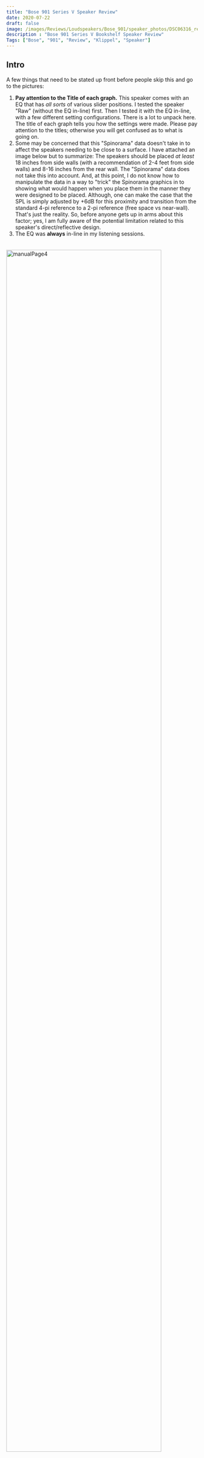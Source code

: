```yaml
---
title: "Bose 901 Series V Speaker Review"
date: 2020-07-22
draft: false
image: /images/Reviews/Loudspeakers/Bose_901/speaker_photos/DSC06316_resized.png
description : "Bose 901 Series V Bookshelf Speaker Review"
Tags: ["Bose", "901", "Review", "Klippel", "Speaker"]
---
```



## Intro

A few things that need to be stated up front before people skip this and go to the pictures:
1) **Pay attention to the Title of each graph.**  This speaker comes with an EQ that has *all sorts* of various slider positions.  I tested the speaker "Raw" (without the EQ in-line) first.  Then I tested it with the EQ in-line, with a few different setting configurations.  There is a lot to unpack here.  The title of each graph tells you how the settings were made.  Please pay attention to the titles; otherwise you will get confused as to what is going on.
2) Some may be concerned that this "Spinorama" data doesn't take in to affect the speakers needing to be close to a surface.  I have attached an image below but to summarize: The speakers should be placed *at least* 18 inches from side walls (with a recommendation of 2-4 feet from side walls) and 8-16 inches from the rear wall.  The "Spinorama" data does not take this into account.  And, at this point, I do not know how to manipulate the data in a way to "trick" the Spinorama graphics in to showing what would happen when you place them in the manner they were designed to be placed.  Although, one can make the case that the SPL is simply adjusted by +6dB for this proximity and transition from the standard 4-pi reference to a 2-pi reference (free space vs near-wall).  That's just the reality.  So, before anyone gets up in arms about this factor; yes, I am fully aware of the potential limitation related to this speaker's direct/reflective design.
3) The EQ was **always** in-line in my listening sessions.


<img align="left" src="/images/Reviews/Loudspeakers/Bose_901/901 V Manaul Page 4.png" alt="manualPage4" width="90%" style="vertical-align:middle;margin:20px 0px"/>

<br clear="all" />

<img align="left" src="/images/Reviews/Loudspeakers/Bose_901/901 V Manaul Page 5.png" alt="manualPage5" width="90%" style="vertical-align:middle;margin:20px 0px"/>

<br clear="all" />


Moving on...

The Bose 901 has been around for 50+ years and has long been considered a divisive product within the audiophile community.  I was born in 1982 and until this week I had never heard the Bose 901 speakers.  I'd just heard *about* them.  Everything we all have heard and read.  The same old clichés.  Some love them.  Some love the nostalgia of them.  Some despise them and everything they represent; from the company to the product performance and how it colors (no pun intended) listeners' perception of what good sound is *supposed* to be.

There have been some who have provided measurements of these speakers ([NoAudiophile did here](http://noaudiophile.com/Bose_901/)).  However, there are no measurements that replicate anechoic data.  Additionally, with the gaining popularity of the CEA/CTA-2034 method of providing a complete set of measurements and a prediction for in-room performance based on Floyd Toole's work, I couldn't stop wondering not only how the 901 would sound to me but also how they would fare in the CTA-2034 standard set of curves.  Long story short, a fellow forum member of AudioScienceReview was kind enough to send me his pair of Bose 901 Series V speakers.   Funny side story: he was going to send the Series IV he owned but had issues when it came time to refoam them so he sourced a very good condition pair of Series V's and shipped them to me.  Given the Series VI is the last production model and that the Series V and IV (apparently) only differ in cosmetic fashion, I was happy to have the "latest" 901 version to test.

This version consists of a single "full range" 4.5 inch driver up front and 8... yes, 8... 4.5 full range drivers in the back.  The idea is to place these near a rear-wall and the 8 speakers in the back would create an enveloping sound.  Well, they certainly do that.  But, as you can imagine, they are not what I would consider accurate or reference speakers.  Still, they're novel and I rather enjoy the novelty.  I get why people hate them.  I also understand why people love them.  If I had endless money and space, I'd love to have these in a dedicated room as an alternative to a reference system.  Something to go in to, plop down in a big comfy chair and just kick back and enjoy these for what they are: a novelty speaker that does bring a grin to my face.

I'll get back to my subjective thoughts later but for now let's move on to the data.


<br>

<details>
<summary>
Foreword: Subjective Analysis vs Objective Data (click for more)
</summary></br>
If you have seen my past reviews, you know that I am of the mindset that objective data is at least as important as someone's subjective evaluation of a speaker.  If not more.  Why?  Because every room is different.  Every listener is different.  Some know what to listen for.  Others know what they want to hear based on their own preference (i.e., some prefer extended bass, some prefer more midbass punch between 120-150Hz, some prefer a response with a dip around 4kHz, etc., etc.).  What one person wants or expects may be opposite of another.  Additionally, the room will impact the performance and therefore what the listener hears.  This means when you read another's subjective-only review you are left to resolve those variables on your own.  That's not likely to happen.  Unless there is objective data you can use to get an idea of the performance.  With objective data you can begin to understand why the subjective review turned out the way it did.  Notably, objective data keeps reviewers honest.  It's hard for a reviewer to legitimately bash one product but elevate another when the two measure practically the same in every regard.  Not to say two similarly measuring speakers cannot subjectively sound different.  Though, odds are if they do measure the same then a huge subjective difference is most likely attributed to other issues such as setup conditions, bias, etc.  Objective data is the key to accountability.  Simply put: if the measurements are taken with care and you understand them, you can rely on data to help paint a more accurate description of performance than a few adjectives from your favorite reviewer (myself included).  As you will see, objective measurements can provide a lot of insight in to how the speaker will perform in your room.

However, when possible, it is always best to demo speakers in your own room.  Not simply because of subjective performance.  But because of other factors such as aesthetics, pride of ownership, etc.  In my experience, all these factors play in to how the listener "connects" with the system.  A good shop or manufacturer understands this and allows buyers to try items out at home before purchasing or they offer a reasonable return policy.  If you question the performance and can demo the speakers in your own home, I suggest you take advantage of the opportunity.

For all the reasons listed above: What I provide here is objective-heavy analysis.  I still provide my own subjective experience but with in-room measurements at my listening position(s) so we can understand why I heard what I heard.  Is it the room, the actual speaker itself, my brain, or a combination?

Now that you understand my motives, let's get started with the review.</details>
</br></br>

## Product Specs and Photos

![photo1](/images/Reviews/Loudspeakers/Bose_901/speaker_photos/DSC06316.JPG)

![photo2](/images/Reviews/Loudspeakers/Bose_901/speaker_photos/DSC06318.JPG)

![photo3](/images/Reviews/Loudspeakers/Bose_901/speaker_photos/DSC06326.JPG)

![photo6](/images/Reviews/Loudspeakers/Bose_901/speaker_photos/DSC06325.JPG)

![photo4](/images/Reviews/Loudspeakers/Bose_901/speaker_photos/DSC06330.JPG)

<br clear="all" />

<br>

## Objective Data

**Before I dive into the test, let me reiterate the fact this speaker has a multitude of EQ options.  I tested the speaker "raw", primarily.  I also tested with the EQ in-line varying the settings.  So, again, please read the title of each graphic because these tell you what was measured in that particular instance.**

**When the graph says "No EQ" that means there was No EQ In-Line for the measurement.  In other words, this is a raw speaker measurement.**

<br> <br>

Unless otherwise noted, all the data below was captured using [Klippel](https://www.klippel.de/) Distortion Analyzer 2 and Klippel modules (TRF, DIS, LPM, ISC to name a few).  Most of the data was exported to a text file and then graphed using my own MATLAB scripts in order to present the data in a specific way I prefer.  However, some is given using Klippel's graphing.

<br><br>

### EQ Box Testing

I used Klippel's Distortion Analyzer 2 to capture the Bose 901 Series V's various EQ settings.  As you can see from the above photo of the EQ box there are various slider positions for "Mid Bass" and "Mid Treble".  There is also a "Bass" setting which accentuates the lower bass. I have provided two graphics below showing 1) difference between "Bass 1" and "Bass 2" (when EQ is set to the Neutral position) and 2) the comparison of the MidBass and MidTreble sliders (with Bass = 2).

As you can see below, the "Bass" button boosts the LF response another 5dB or so.

<img align="left" src="/images/Reviews/Loudspeakers/Bose_901/Bose 901 Series V (No EQ)/Bose 901 Series V Equalizer Settings Bass1 vs Bass2.png" alt="EQBox1" width="120%" style="vertical-align:middle;margin:20px 0px"/>

<br clear="all" />


These are a sampling of the various EQ slider positions, where Bass = 2.  The yellow line is the "EQ Neutral" setting; meaning the EQ sliders were at the middle detent ... I also refer to this as "flat", even though it's not electrically flat... it's just the default setting.  As you can see, there is a lot of swing available on both ends and the 1kHz region is the closest to the same any of these settings comes to.

<img align="left" src="/images/Reviews/Loudspeakers/Bose_901/Bose 901 Series V (No EQ)/Bose 901 Series V Equalizer Settings.png" alt="EQBox2" width="120%" style="vertical-align:middle;margin:20px 0px"/>

<br clear="all" />


<br><br>

### Impedance Phase and Magnitude

Impedance measurements are provided both at 0.10 volts RMS and 2.83 volts RMS.  The low-level voltage version is standard because it ensures the speaker/driver is in linear operating range. The higher voltage is to see what happens when the output voltage is increased to the 2.83vRMS speaker sensitivity test.  I did measure with the EQ in-line but there was no meaningful difference so I won't bother sharing the results.

<img align="left" src="/images/Reviews/Loudspeakers/Bose_901/Bose 901 Series V (No EQ)/Bose 901 Series V (No EQ)_Impedance_0.1v_&_2.83v.png" alt="impedance" width="120%" style="vertical-align:middle;margin:20px 0px"/>

<br clear="all" />

<img align="left" src="/images/Reviews/Loudspeakers/Bose_901/Bose 901 Series V (No EQ)/Bose 901 Series V (No EQ)_FR_vs_Impedance_2.83v.png" alt="Impedance vs FR" width="120%" style="vertical-align:middle;margin:20px 0px"/>

<br clear="all" />

From the above data we can see the following:
* The tuning frequency is in the low 30's.
* Lots of little resonances; namely the minor dip at 650Hz followed by the peak/dip at ~1kHz.  Then another around 2.5kHz.
* Yes, the scale of the Phase is crazy; that's a real measurement and I don't know what's going on to cause such a wild shift here.  So I am leaving it.

<br><br>
### Frequency Response
<br>
<details>
<summary>Notes about measurements (click for info)</summary><br>

Frequency response data (horizontal, vertical, "Spinorama", polar, spectrograms, etc.) are all based on a 2.83 volts RMS logarithmic sweep at 1 meter to meet the standard sensitivity measurement spec.  The measurement axis was between the tweeter and mid/woofer, per the manufacturer's recommendation.  These data are captured using [Klippel's TRF module](https://www.klippel.de/products/rd-system/modules/trf-transfer-function-measurement.html) and a mixture of ground-plane measurement and 4-pi free-field measurement.  [Klippel's In-Situ Room Compensation (ISC) module](http://www.klippel.de/products/rd-system/modules/isc-in-situ-compensation.html) is then used with the ground plane measurement to provide a 'reference' curve to the 4-pi measurement which then corrects for the room's influence and allows me to generate a reflection-free far-field response from an indoors measurement.  Note: This is *not* a standard merge of nearfield and farfield nor a merge of ground-plane and farfield.  Typical merged responses still suffer low resolution in the midrange where the response is merged due to the necessity of windowing the impulse response to remove reflections.  One major downside to "gating" or "windowing" the impulse response is this low-resolution does not show resonance in the midrange.  For example, most free-field measurements are only reflection-free until approximately 3 milliseconds, or about 300Hz.  That means a data point every 300Hz.  If you have a high-Q resonance at 450Hz the 300Hz resolution data will not show this resonance because the frequency resolution only has a data point at 300Hz and 600Hz; skipping right over the 450Hz.  You would need a resolution of at least a half the width of the Q-factor; generally, 20Hz is adequate.  However, 20Hz resolution is roughly 50ms of window-free response.  The only way to achieve this is in a large parking lot or open field.  Ground plane measurements are perfect for this but are subject to aiming/ground absorption (grass) and related issues above 400Hz.  The ISC module permits results with as-close-to-anechoic as one can achieve without being anechoic.  Thanks to the ISC module, the data I am providing here is higher resolution (~30Hz resolution) than an average person can provide without access to an anechoic chamber or the like.
</details>

<br>

The measurement below provides the frequency response at the reference measurement axis - also known as the 0-degree axis or "on axis" plane - in this measurement condition was situated at the ribbon.

<img align="left" src="/images/Reviews/Loudspeakers/Bose_901/Bose 901 Series V (No EQ)/Bose 901 Series V (No EQ) FR_Linearity.png" alt="fr horz" width="120%" style="vertical-align:middle;margin:20px 0px"/>

<br clear="all" />

The mean SPL without EQ in-line is approximately 81dB at 2.83v/1m, calculated over the frequency range of 300Hz to 3,000Hz.

The blue shaded area represents the ±3dB response window from my calculated mean SPL value.  As you can see in the blue window above, the Bose 901 Series V sans EQ has a ±3dB response from 62Hz - 20kHz.  The ±1.5dB window is even worse.  But, it's a single 4.5" woofer with an off-shaped (by modern standards) baffle.  Not making excuses.  Just saying.

<br>

Now let's look at a couple other measurements with the EQ in-line.  Again, the title tells the EQ setup.

<img align="left" src="/images/Reviews/Loudspeakers/Bose_901/Bose 901 Series V (Bass 2 - EQs Neutral)/Bose 901 Series V (Bass 2 - EQs Neutral) FR_Linearity.png" alt="fr horz" width="120%" style="vertical-align:middle;margin:20px 0px"/>

<br clear="all" />

<img align="left" src="/images/Reviews/Loudspeakers/Bose_901/Bose 901 Series V (Bass 2 - Treble Min, Midbass Flat)/Bose 901 Series V (Bass 2 - Treble Min, Midbass Flat) FR_Linearity.png" alt="fr horz" width="120%" style="vertical-align:middle;margin:20px 0px"/>

<br clear="all" />

<br>

Below are both the horizontal and vertical response over a limited window (90° horizontal, ±40° vertical).  I have provided a "normalized" set of data as well.  The normalization simply means that I took the difference of the on-axis response and compared the other axes' measurements to the on-axis response which gives the viewer a good idea of the speaker performance, relative to the on-axis response, as you move off-axis.

<img align="left" src="/images/Reviews/Loudspeakers/Bose_901/Bose 901 Series V (No EQ)/Bose 901 Series V (No EQ) Horizontal FR.png" alt="fr horz" width="120%" style="vertical-align:middle;margin:20px 0px"/>

<br clear="all" />

<img align="left" src="/images/Reviews/Loudspeakers/Bose_901/Bose 901 Series V (No EQ)/Bose 901 Series V (No EQ)_Horizontal_FR_Normalized.png" alt="fr horz norm" width="120%" style="vertical-align:middle;margin:20px 0px"/>

<br clear="all" />

<img align="left" src="/images/Reviews/Loudspeakers/Bose_901/Bose 901 Series V (No EQ)/Bose 901 Series V (No EQ) Vertical FR.png" alt="fr vert" width="120%" style="vertical-align:middle;margin:20px 0px"/>

<br clear="all" />

<img align="left" src="/images/Reviews/Loudspeakers/Bose_901/Bose 901 Series V (No EQ)/Bose 901 Series V (No EQ) Vertical FR Normalized.png" alt="fr vert norm" width="120%" style="vertical-align:middle;margin:20px 0px"/>

<br clear="all" />

As I said above, the provided frequency response graphs were given with a limited set of data.  I measured the response of the speaker's vertical and horizontal axis in 10-degree steps over 360-degrees.  Nearly 70 measurements in total are represented in my data.  As you can imagine, providing all those data points in a single FR-type graphic below is a bit overwhelming and confusing for the viewer.  A spectrogram is an alternate way to view this full set of data.  This takes a 360-degree set of data and "collapses" it down to a rectangular representation of the various angles' SPL.  I have provided two sets of data: one set for horizontal and one for vertical.  Each set consists of 2 graphics:
1) Full response (20Hz - 20kHz with the angles from 0° to ±180°) with absolute SPL values
2) Full, "normalized" response (20Hz - 20kHz with the angles from 0° to ±180°) with SPL values relative to the 0-degree axis

Normalized plots make it easier to compare how the speaker’s off-axis response behaves relative to the on-axis response curve.

<br clear="all" />

<img align="left" src="/images/Reviews/Loudspeakers/Bose_901/Bose 901 Series V (No EQ)/Bose 901 Series V (No EQ)_Horizontal_Spectrogram_Full.png" alt="spec horz" width="120%" style="vertical-align:middle;margin:20px 0px"/>

<br clear="all" />


<img align="left" src="/images/Reviews/Loudspeakers/Bose_901/Bose 901 Series V (No EQ)/Bose 901 Series V (No EQ)_Horizontal_Spectrogram__Norm_Full.png" alt="spec horz norm" width="120%" style="vertical-align:middle;margin:20px 0px"/>
<br clear="all" />

<br clear="all" />

<img align="left" src="/images/Reviews/Loudspeakers/Bose_901/Bose 901 Series V (No EQ)/Bose 901 Series V (No EQ)_Vertical_Spectrogram_Full.png" alt="spec vert" width="120%" style="vertical-align:middle;margin:20px 0px"/>

<br clear="all" />

<img align="left" src="/images/Reviews/Loudspeakers/Bose_901/Bose 901 Series V (No EQ)/Bose 901 Series V (No EQ)_Vertical_Spectrogram_Norm_Full.png" alt="spec vert norm" width="120%" style="vertical-align:middle;margin:20px 0px"/>

<br clear="all" />


<br clear="all" />

<br>

The above spectrograms are the standard way of providing directivity graphics by most reviewers.  Some prefer *not* to normalize the data.  Some prefer to normalize the data.  Either way, it's a useful visual to get an idea of the directivity characteristics of a speaker or driver.

However, these "collapsed" representations of the sound field are not very intuitively viewed.  At least not to me.  So, I came up with a different way to view the speaker's horizontal and vertical sound field by providing it across a 360° range in a globe plot below.  I have provided both an absolute SPL version as well as a normalized version of both the horizontal and vertical sound fields.

Note the legend provided in the top left of each image which helps you understand speaker orientation provided in my global plots below.


<img align="left" src="/images/Reviews/Loudspeakers/Bose_901/Bose 901 Series V (No EQ)/Bose 901 Series V (No EQ)_360_Horizontal_Polar.png" alt="360 horz polar" width="120%" style="vertical-align:middle;margin:20px 0px"/>

<br clear="all" />

<img align="left" src="/images/Reviews/Loudspeakers/Bose_901/Bose 901 Series V (No EQ)/Bose 901 Series V (No EQ)_360_Horizontal_Polar_Normalized.png" alt="360 horz polar norm" width="120%" style="vertical-align:middle;margin:20px 0px"/>

<br clear="all" />

<img align="left" src="/images/Reviews/Loudspeakers/Bose_901/Bose 901 Series V (No EQ)/Bose 901 Series V (No EQ)_360_Vertical_Polar.png" alt="360 vert polar" width="120%" style="vertical-align:middle;margin:20px 0px"/>

<br clear="all" />

<img align="left" src="/images/Reviews/Loudspeakers/Bose_901/Bose 901 Series V (No EQ)/Bose 901 Series V (No EQ)_360_Vertical_Polar_Normalized.png" alt="360 vert polar norm" width="120%" style="vertical-align:middle;margin:20px 0px"/>

<br clear="all" />

<br><br>

Now let’s look at a couple other measurements with the EQ in-line. Again, the title tells the EQ setup.

This is with the EQ in-line but set to neutral (middle detent).

<img align="left" src="/images/Reviews/Loudspeakers/Bose_901/Bose 901 Series V (Bass 2 - EQs Neutral)/Bose 901 Series V (Bass 2 - EQs Neutral)_Horizontal_Spectrogram_Full.png" alt="fr horz" width="120%" style="vertical-align:middle;margin:20px 0px"/>

<br clear="all" />

<img align="left" src="/images/Reviews/Loudspeakers/Bose_901/Bose 901 Series V (Bass 2 - EQs Neutral)/Bose 901 Series V (Bass 2 - EQs Neutral)_Vertical_Spectrogram_Full.png" alt="fr horz" width="120%" style="vertical-align:middle;margin:20px 0px"/>

<br clear="all" />

<img align="left" src="/images/Reviews/Loudspeakers/Bose_901/Bose 901 Series V (Bass 2 - EQs Neutral)/Bose 901 Series V (Bass 2 - EQs Neutral)_360_Horizontal_Polar.png" alt="fr horz" width="120%" style="vertical-align:middle;margin:20px 0px"/>

<br clear="all" />

<img align="left" src="/images/Reviews/Loudspeakers/Bose_901/Bose 901 Series V (Bass 2 - EQs Neutral)/Bose 901 Series V (Bass 2 - EQs Neutral)_360_Vertical_Polar.png" alt="fr horz" width="120%" style="vertical-align:middle;margin:20px 0px"/>

<br clear="all" />

<br><br>

This is with the EQ in-line with the MidBass set to Neutral and the MidTreble set to max.

<img align="left" src="/images/Reviews/Loudspeakers/Bose_901/Bose 901 Series V (Bass 2 - Treble Min, Midbass Flat)/Bose 901 Series V (Bass 2 - Treble Min, Midbass Flat)_Horizontal_Spectrogram_Full.png" alt="fr horz" width="120%" style="vertical-align:middle;margin:20px 0px"/>

<br clear="all" />

<img align="left" src="/images/Reviews/Loudspeakers/Bose_901/Bose 901 Series V (Bass 2 - Treble Min, Midbass Flat)/Bose 901 Series V (Bass 2 - Treble Min, Midbass Flat)_Vertical_Spectrogram_Full.png" alt="fr horz" width="120%" style="vertical-align:middle;margin:20px 0px"/>

<br clear="all" />
<img align="left" src="/images/Reviews/Loudspeakers/Bose_901/Bose 901 Series V (Bass 2 - Treble Min, Midbass Flat)/Bose 901 Series V (Bass 2 - Treble Min, Midbass Flat)_360_Horizontal_Polar.png" alt="fr horz" width="120%" style="vertical-align:middle;margin:20px 0px"/>

<br clear="all" />
<img align="left" src="/images/Reviews/Loudspeakers/Bose_901/Bose 901 Series V (Bass 2 - Treble Min, Midbass Flat)/Bose 901 Series V (Bass 2 - Treble Min, Midbass Flat)_360_Vertical_Polar.png" alt="fr horz" width="120%" style="vertical-align:middle;margin:20px 0px"/>

<br clear="all" />

Bottom line here is the majority of this speaker's sound is radiated toward the back.  Not a real surprise.  But very interesting to see how a speaker like this looks in this graphical format.


<br><br>
### CEA-2034 (aka: Spinorama)

The following set of data is populated via 360-degree, 10° stepped, "spins" from vertical and horizontal planes resulting in 70 unique measurements. Thus, this is sometimes referred to as "Spinorama" data.  Audioholics has a great writeup on what these data mean ([link here](https://www.audioholics.com/loudspeaker-design/understanding-loudspeaker-measurements)) and there is no sense in me trying to re-invent the wheel so I will reference you to them for further discussion.  However, I will explain these curves lightly and provide my own spin on what they mean (pun totally intended).  Sausalito Audio also has a good write-up on these curves [here](https://www.sausalitoaudio.com/wp-content/uploads/2018/07/Interpreting-Spinorama-Charts.pdf).  Furthermore, you can find discussion in Dr. Floyd Toole's book "Sound Reproduction".  [Here's my Amazon affiliate link](https://amzn.to/37tZN0A) if you want to purchase it and help me earn about 2% of the price.  And, finally, [here](https://www.youtube.com/watch?v=zrpUDuUtxPM) is a great video of Dr. Toole discussing the use of measurements to quantify in-room performance.

In short, the CEA-2034 graphic below takes all the response measurements (horizontal and vertical) and applies weighting and averaging to sub-sets and can help provide an (accurate) prediction of the response in a typical room.  If there is a single set of data to use in your purchase decision, this is probably it.

<details>
  <summary>Alternatively, click this arrow, if you want my quick take on what these curves mean without going to another site.</summary>

  * **On-Axis** is simply the on-axis response.  This is the 0-degree response curve.
  * **Listening Window** is an average of the 0° to ±30° horizontal and 0° to ±10° vertical response curves and is used to understand what listeners typically hear in a home at the sweet spot, or Main Listening Position (MLP).  The reason for this extended window of sound is simply because your room makeup might differ from another's.  This curve is an attempt to quantify a speaker's performance over a smaller window that is often the norm for listening angle differences in various homes.  It is important for this curve to very closely mimic the on-axis response.  Deviations of the Listening Window curve relative to the on-axis response curve indicates a compromise in the speaker; often caused by directivity changes (as a speaker transitions from one drive-unit to another a la midwoofer to tweeter, or as a tweeter's response becomes highly directional).
  * **Early Reflections** is very useful because it helps us determine how the room's influence will alter (corrupt, most of the time) the direct (on-axis) response.  Ideally, the speaker radiates sound uniformly with no aberrations; no resonance, no directivity changes as the speaker transitions from the mid to the tweeter and so on.  Because speakers often have these issues, however, what is reflected to us from the walls, ceiling and floor is not the same as what we hear from the on-axis, direct sound.  And that's a problem.  Why is that a problem?  As stated in Dr. Toole's book *"these are very influential in establishing timbral and spatial qualities"*.  Large deviations in this relative to the on-axis response also indicate areas where the room is of consequence.
  Also, it is important to understand the Early Reflections response is made up of rear-firing sounds.  A speaker drive-unit is omnidirectional (radiating in all angles evenly) until the half-wavelength equals that of the drive-unit diameter.  When the diameter is larger than the wavelength being played, the sound transitions from omnidirectional to directional; also known as "beaming".  Even tweeters beam.  For example, a 1-inch dome tweeter will beam at approximately 6750Hz (speed of sound ÷ 2 ÷ diameter).  In most speakers you have a single tweeter, firing forward.  You can imagine that the high-frequency response in the front of the speaker would therefore be quite different than what is measured behind the speaker.  So, being that the Early Reflections curve includes rear-hemisphere measurements you can understand that the high-frequency response would slope downward vs the on-axis response.  This is understood and accepted.
  * **Predicted In-Room Response** curve has the benefit of showing directivity mismatches at the crossover as well as resonances easily by comparing them to the overlaid Target curve (further down).
  * **Directivity Index (DI)** curves are the difference in the Listening Window and the respective Early Reflections or Sound Power curves.  My understanding, currently, is the Sound Power and Sound Power DI aren't quite as useful for typical homes.  However, there is emphasis placed on the Early Reflections DI curve.  The right Y-Axis provides a value associated with the DI curves.  The higher the number, the more directional the speaker.  For example: a "0" DI curve - a curve which is completely flat - would be a speaker that is purely omnidirectional; radiating uniformly in all angles vertically and horizontally.  A speaker that increases over frequency means that it is radiating in a tighter window as you increase in frequency.  This is typical because, as I discussed above, even tweeters beam... and most speakers have a single tweeter facing the front and therefore, the speaker becomes directional at whatever the tweeter's beaming frequency is.  There isn't necessarily a one-size-fits-all DI curve value.  Though, it seems people (myself included) prefer a speaker with a wider soundstage which is found in lower directivity speakers (because more sound is bouncing off the side walls; which confuses the use of side-wall absorption but that's for a later debate).  However, what is important is that the curve, however tall you may prefer it to be, is smooth; almost linear.  Dips and peaks mean that something, not good, is going on.  But a linear curve indicates excellent transition through crossover regions, no resonance, etc.  Since speakers are not perfect, though, linear DI curves are not the norm.  Speakers become directional as they increase in frequency, around strong resonances, and as the sound transitions at the crossover from one drive-unit to another and you wind up with areas with peaks and/or dips whether they're spread through a wide frequency range (low-Q) or very sharp/drastic (high-Q).  But when you're looking at the Early Reflections DI curve, look for this: smooth.
  </details>


<img align="left" src="/images/Reviews/Loudspeakers/Bose_901/Bose 901 Series V (No EQ)/Bose 901 Series V (No EQ)_SPIN.png" alt="spin" width="120%" style="vertical-align:middle;margin:20px 0px"/>

<br clear="all" />

<br>

**This** is exactly why I wanted to test this speaker.  I've never seen a set of CEA-2034 curves that looks like this.  The on-axis response and the Listening Window curve is garbage.  Tons of resonances.  But, I don't care about that right now.  I care about the Directivity Index curves (the dashed blue and red ones).

Both the DI curves follow the on-axis response almost explicitly *until* it reaches the breakup point of the front full range speaker. But, mostly, the sets of curves are identical with the on-axis response.  Makes sense... I mean, the front speaker is the same as the back 8 speakers.  Combing between the multitude of rear speakers would pick up in the upper midrange (where they all begin beaming; neverminding the center-to-center spacing).  But the listening window is subject to the same thing so the difference between these sets of curves is practically the same.

Secondly, the value associated to the DI curves is another thing that got my attention.  As a point of reference, a true omnidirectional speaker - one that emits the same sound forward as it does to the sides and back - would have a DI value of 0.  A front-firing speaker, like we are all used to, has a positive DI value because there is more energy being radiated forward than backward (and only backward at lower frequencies most of the time).  I hadn't considered what a speaker that is primarily firing toward the back would look like, though.  But now I know.  The DI values are below 0.  Which indicates the majority of this speaker's sound is being radiated behind the speaker rather than the front (the ratio of front to rear sound, really).

This is cool stuff.  And for this reason alone, I am pretty excited to have been able to test this speaker in the CEA-2034 fashion.

There's more to note here if I take my time, I'm sure.  But I have to keep going so...





<br>
<br>


Below is a breakout of the typical room's Early Reflections contributors (floor bounce, ceiling, rear wall, front wall and side wall reflections).  From this you can determine how much absorption you need and where to place it to help remedy strong dips from the reflection(s). But with a speaker like this, where sound is intentionally radiated everywhere, I don't think you'd want to place absorption anywhere other than the floor and ceiling, if anything.

<img align="left" src="/images/Reviews/Loudspeakers/Bose_901/Bose 901 Series V (No EQ)/Bose 901 Series V (No EQ)_Early_Reflections_Breakout.png" alt="early reflections" width="120%" style="vertical-align:middle;margin:20px 0px"/>

<br clear="all" />

<br>

And below is the Predicted In-Room response compared to a general Target curve equaling -1dB/octave.

<img align="left" src="/images/Reviews/Loudspeakers/Bose_901/Bose 901 Series V (No EQ)/Bose 901 Series V (No EQ)_Predicted_vs_Target.png" alt="predicted vs target" width="120%" style="vertical-align:middle;margin:20px 0px"/>

<br clear="all" />


Now, here is the same set of data for the case the EQ was in-line and set to Neutral/Flat/whatever:

<img align="left" src="/images/Reviews/Loudspeakers/Bose_901/Bose 901 Series V (Bass 2 - EQs Neutral)/Bose 901 Series V (Bass 2 - EQs Neutral)_SPIN.png" alt="fr horz" width="120%" style="vertical-align:middle;margin:20px 0px"/>

<br clear="all" />

<img align="left" src="/images/Reviews/Loudspeakers/Bose_901/Bose 901 Series V (Bass 2 - EQs Neutral)/Bose 901 Series V (Bass 2 - EQs Neutral)_Early_Reflections_Breakout.png" alt="fr horz" width="120%" style="vertical-align:middle;margin:20px 0px"/>

<br clear="all" />

<img align="left" src="/images/Reviews/Loudspeakers/Bose_901/Bose 901 Series V (Bass 2 - EQs Neutral)/Bose 901 Series V (Bass 2 - EQs Neutral)_Predicted_vs_Target.png" alt="fr horz" width="120%" style="vertical-align:middle;margin:20px 0px"/>

<br clear="all" />



<br><br>


And here is the same set of data for the case the EQ was in-line and set with Midbass Flat and Treble at minimum which I found to be the best compromise for the Spinorama set of data.  Though, this didn't give me the ideal response in my room; for that, I wound up using essentially the "neutral" EQ slider positions.

<img align="left" src="/images/Reviews/Loudspeakers/Bose_901/Bose 901 Series V (Bass 2 - Treble Min, Midbass Flat)/Bose 901 Series V (Bass 2 - Treble Min, Midbass Flat)_SPIN.png" alt="fr horz" width="120%" style="vertical-align:middle;margin:20px 0px"/>

<br clear="all" />

<img align="left" src="/images/Reviews/Loudspeakers/Bose_901/Bose 901 Series V (Bass 2 - Treble Min, Midbass Flat)/Bose 901 Series V (Bass 2 - Treble Min, Midbass Flat)_Early_Reflections_Breakout.png" alt="fr horz" width="120%" style="vertical-align:middle;margin:20px 0px"/>

<br clear="all" />

<img align="left" src="/images/Reviews/Loudspeakers/Bose_901/Bose 901 Series V (Bass 2 - Treble Min, Midbass Flat)/Bose 901 Series V (Bass 2 - Treble Min, Midbass Flat)_Predicted_vs_Target.png" alt="fr horz" width="120%" style="vertical-align:middle;margin:20px 0px"/>

<br clear="all" />




<br><br>
### Total Harmonic Distortion (THD) and Compression

Distortion and Compression measurements were completed in the nearfield (approximately 0.3 meters).  However, SPL provided is relative to 1 meter distance.

<details><summary> Harmonic Distortion and Compression: What does this data mean? (click me for info)</summary>

Harmonic Distortion and Compression are provided at varying levels to get an idea of what happens as the voltage into the speaker is increased and overall output volume increases.  The "mean spl" values associated with each voltage provided in the legend is based on a calculation of expected volume *assuming linear volume* at the 300-3kHz region.  Meaning, if a speaker is ideal and you tell your stereo to increase by 6dB by turning the volume knob +6dB, the output will increase by 6dB.  In the real-world, however, a speaker is a mechanical device and there are compression effects that can limit the output volume and, therefore, you could possibly only get an actual increase in volume of 5dB.  A good speaker will have little compression (< 1dB), where poorer speakers may suffer greater compression (> 2dB).  *Generally speaking*, higher sensitivity speakers (like pro-audio speakers with 100dBSPL @ 2.83v/1m spec) suffer relatively no compression while lower sensitivity speakers (low 80's dBSPL @ 2.83v/1m) suffer more compression.  When a crossover is used the compression near the speaker's Fs is attenuated and overall the compression effects are mitigated.  With that in mind, what you see below is first the Total Harmonic Distortion at varying output levels.  </details>

<br>

**EQ not in-line (raw speaker)**

<img align="left" src="/images/Reviews/Loudspeakers/Bose_901/Bose 901 Series V (No EQ)/Bose 901 Series V (No EQ)_harmonicDistortion_linear.png" alt="360 vert spect norm" width="120%" style="vertical-align:middle;margin:20px 0px"/>

<br clear="all" />

<img align="left" src="/images/Reviews/Loudspeakers/Bose_901/Bose 901 Series V (No EQ)/Bose 901 Series V (No EQ)_harmonicDistortion_linear_zoom.png" alt="360 vert spect norm" width="120%" style="vertical-align:middle;margin:20px 0px"/>

<br clear="all" />



<img align="left" src="/images/Reviews/Loudspeakers/Bose_901/Bose 901 Series V (No EQ)/Bose 901 Series V (No EQ)_Compression_Normalized.png" alt="360 vert spect norm" width="120%" style="vertical-align:middle;margin:20px 0px"/>

<br clear="all" />


<br><br><br>


**But what happens when you put the EQ in-line and set it for neutral?...**

<img align="left" src="/images/Reviews/Loudspeakers/Bose_901/Bose 901 Series V (Bass 2 - EQs Neutral)/Bose 901 Series V (Bass 2 - EQs Neutral)_harmonicDistortion_linear.png" alt="360 vert spect norm" width="120%" style="vertical-align:middle;margin:20px 0px"/>

<br clear="all" />

<img align="left" src="/images/Reviews/Loudspeakers/Bose_901/Bose 901 Series V (Bass 2 - EQs Neutral)/Bose 901 Series V (Bass 2 - EQs Neutral)_harmonicDistortion_linear_zoom.png" alt="360 vert spect norm" width="120%" style="vertical-align:middle;margin:20px 0px"/>

<br clear="all" />



<img align="left" src="/images/Reviews/Loudspeakers/Bose_901/Bose 901 Series V (Bass 2 - EQs Neutral)/Bose 901 Series V (Bass 2 - EQs Neutral)_Compression_Normalized.png" alt="360 vert spect norm" width="120%" style="vertical-align:middle;margin:20px 0px"/>

<br clear="all" />


Distortion city!  Ewwwwww....


<br><br><br>


<br><br>
### Maximum Long Term SPL

The below data provides the metrics for how Maximum Long Term SPL is determined.  This measurement follows the IEC 60268-21 Long Term SPL protocol, per Klippel's template, as such:
- Rated maximum sound pressure according IEC 60268-21 §18.4
- Using broadband multi-tone stimulus according §8.4
- Stimulus time = 60 s Excitation time + Preloops according §18.4.1

Each voltage test is 1 minute long (hence, the "Long Term" nomenclature).

The thresholds to determine the maximum SPL are:
- -20dB Distortion relative to the fundamental
- -3dB compression relative to the reference (1V) measurement

<br>

When the speaker has reached either or both of the above thresholds, the test is terminated and the SPL of the last test is the maximum SPL.  In the below results I provide the summarized table as well as the data showing how/why this SPL was deemed to be the maximum.

<br>

This measurement is conducted twice:
* First with a 20Hz to 20kHz multitone signal
* Second with a limited 80Hz to 20kHz signal

The reason for the two measurements is because it is unfair to expect a small bookshelf speaker to extend low in frequency.  Applying both will provide a good idea of the limitations if you were to want to run a speaker full range vs using one with a *typical* 80Hz HPF.  And you will have a way to compare various speakers' SPL limitations with each other.  However, note: the 80Hz signal is a "brick wall" and does not emulate a typical 80Hz HPF slope of 24dB/octave.  But... it's close enough.

You can watch a demonstration of this testing via my YouTube channel:
https://youtu.be/iCjJufvW0IA

<br>

**Test 1: 20Hz to 20kHz**

Table Results:
<img align="left" src="/images/Reviews/Loudspeakers/Bose_901/Bose 901 Series V (No EQ)/maxspl_table_20.png" alt="maxspl_table_20" width="120%" style="vertical-align:middle;margin:20px 0px"/>

<br clear="all" />

Multitone compression testing.  The red line shows the final measurement where either distortion and/or compression failed.  The voltage just before this is used to help determine the maximum SPL.

<img align="left" src="/images/Reviews/Loudspeakers/Bose_901/Bose 901 Series V (No EQ)/Bose 901 Series V (No EQ)_MTON_Compression 20.png" alt="MTON_Compression_20" width="120%" style="vertical-align:middle;margin:20px 0px"/>

<br clear="all" />


Multitone distortion testing. The dashed blue line represents the -20dB (10% distortion) threshold for failure. The dashed red line is for reference and shows the 1% distortion mark (but has no bearing on pass/fail). The green line shows the final measurement where either distortion and/or compression failed. The voltage just before this is used to help determine the maximum SPL.

<img align="left" src="/images/Reviews/Loudspeakers/Bose_901/Bose 901 Series V (No EQ)/Bose 901 Series V (No EQ)_MTON_Distortion 20.png" alt="MTON_DISTORTION_20" width="120%" style="vertical-align:middle;margin:20px 0px"/>

<br clear="all" />



**Test 2: 80Hz to 20kHz**

Table Results:
<img align="left" src="/images/Reviews/Loudspeakers/Bose_901/Bose 901 Series V (No EQ)/maxspl_table_80.png" alt="maxspl_table_80" width="120%" style="vertical-align:middle;margin:20px 0px"/>

<br clear="all" />

Multitone compression testing.  The red line shows the final measurement where either distortion and/or compression failed.  The voltage just before this is used to help determine the maximum SPL.

<img align="left" src="/images/Reviews/Loudspeakers/Bose_901/Bose 901 Series V (No EQ)/Bose 901 Series V (No EQ)_MTON_Compression 80.png" alt="MTON_Compression_80" width="120%" style="vertical-align:middle;margin:20px 0px"/>

<br clear="all" />


Multitone distortion testing. The dashed blue line represents the -20dB (10% distortion) threshold for failure. The dashed red line is for reference and shows the 1% distortion mark (but has no bearing on pass/fail). The green line shows the final measurement where either distortion and/or compression failed. The voltage just before this is used to help determine the maximum SPL.

<img align="left" src="/images/Reviews/Loudspeakers/Bose_901/Bose 901 Series V (No EQ)/Bose 901 Series V (No EQ)_MTON_Distortion 80.png" alt="MTON_DISTORTION_80" width="120%" style="vertical-align:middle;margin:20px 0px"/>

<br clear="all" />



The above data can be summed up by looking at the tables above but is provided here again:
<br>
* Max SPL for 20Hz to 20kHz is approximately 81dB @ 1 meter.  Both the distortion and the compression thresholds were exceeded above this SPL.
* Max SPL for 80Hz to 20kHz is approximately 82dB @ 1 meter.  The compression threshold was exceeded above this SPL.


Um, yea... this speaker has a LOT of distortion and a lot of compression.  Even without EQ.  The midrange distortion was glaringly obvious to my ears at some points in certain music when listening at around 90dB.

<br><br>





### Extra Measurements

<br><br>


**Nearfield measurements.**

Mic placed about 0.50 inches - relative to the baffle - from each drive unit and port.  While I tried to make these as accurate in SPL as I could, I cannot guarantee the relative levels are absolutely correct so I caution you to use this data as a guide but not representative of actual levels (measuring in the nearfield makes this hard as a couple millimeters' difference between measurements can alter the SPL level).  Plus, with a speaker like this where there are 8 drivers all together on the back, it's hard to get an accurate nearfield measurement of the rear ports.  But, nonetheless, I have provided what I measured.



<img align="left" src="/images/Reviews/Loudspeakers/Bose_901/Bose 901 Series V (No EQ)/Bose 901 Series V (No EQ) Nearfield.png" alt="nf" width="120%" style="vertical-align:middle;margin:20px 0px"/>

<br clear="all" />

<br>
<br>
<br>


**Step-Response.**

Raw speaker step-response.

<img align="left" src="/images/Reviews/Loudspeakers/Bose_901/Bose 901 Series V (No EQ)/Bose 901 Series V Raw Step response.png" alt="step response" width="120%" style="vertical-align:middle;margin:20px 0px"/>

<br clear="all" />

The graphic below shows both the "raw", without EQ step-response (blue) as well as the step-response with the EQ in-line (red).  I have also annotated the initial impulse peak and the secondary which I believe to be the rear drivers' time of arrival (the delta in time between the two matches up to the distance between the two).

<img align="left" src="/images/Reviews/Loudspeakers/Bose_901/Bose 901 Series V (No EQ)/Bose 901 Series V Step Response Annotated.png" alt="step response zoom" width="120%" style="vertical-align:middle;margin:20px 0px"/>

<br clear="all" />

<br>
<br>
<br>


<br><br><br>

## Subjective Evaluation:

Before I dive into the subjective feedback let me first give you the layout of my room.  Note that I provide two images of the listening setup.  I initially tried the speakers close to the side walls and then I moved them about 3 feet from the side walls.

Also, it is important for me to make clear I listened to these in my downstairs living room so I could position them close to the front wall (which is about 20 feet wide) to see how much effect the near-wall placement mattered.  While it did change the effect of the soundstage, for the most part, it was the same result - tonally - I had in my main listening room upstairs.  I always try to listen to speakers in different settings to see if one is more suited for a particular speaker and in this case the difference was more minimal than I expected.  Obviously your mileage may vary.


<img align="left" src="/images/Reviews/Loudspeakers/HT2.png" alt="room layout" width="120%" style="vertical-align:middle;margin:20px 0px"/>

<br clear="all" />

<img align="left" src="/images/Reviews/Loudspeakers/Bose_901/speaker_photos/DSC06332.JPG" alt="room 1" width="120%" style="vertical-align:middle;margin:20px 0px"/>

<br clear="all" />

<img align="left" src="/images/Reviews/Loudspeakers/Bose_901/speaker_photos/DSC06336.JPG" alt="room 1" width="120%" style="vertical-align:middle;margin:20px 0px"/>

<br clear="all" />

<img align="left" src="/images/Reviews/Loudspeakers/DSC06104.JPG" alt="room 2" width="120%" style="vertical-align:middle;margin:20px 0px"/>

<br clear="all" />

<br>
If the false wall part is odd to you, here's some background.  I don't like seeing speakers when watching a movie.  So, I built a false wall and used an acoustically transparent screen with speakers behind it.  The wall is only 2x4's; no panels of wood or anything.  Just a skeleton of a wall to give me something to attach the screen and acoustic treatment to.  There is 2-inch wedge foam affixed to the 2x4 studs and between the false wall and back of the room are the front speakers (L/C/R & 18-inch subwoofers).

<br><br>

**My demo music:**

| Title                             | Artist                                                         | Album                                                   |
|-----------------------------------|----------------------------------------------------------------|---------------------------------------------------------|
| Enjoy The Silence                 | Depeche Mode                                                   | Best Of Depeche Mode, Vol. 1                            |
| Higher Love                       | Steve Winwood                                                  | Back In The High Life (MFSL UDCD-611)                   |
| 24K Magic                         | Bruno Mars                                                     | 24K Magic                                               |
| Magic                             | The Cars                                                       | Heartbeat City (MFSL)                                   |
| Everlasting Love                  | Howard Jones                                                   | The Best of Howard Jones                                |
| Kodachrome                        | Paul Simon                                                     | There Goes Rhymin' Simon                                |
| Everybody Wants To Rule The World | Tears for Fears                                                | Songs from the Big Chair (2014 Deluxe Edition - Disc 1) |
| Know Your Enemy                   | Rage Against The Machine                                       | Rage Against The Machine (Hybrid SACD)                  |
| Doo Wop (That Thing)              | Lauryn Hill                                                    | The Miseducation of Lauryn Hill                         |
| Tell Yer Mama                     | Norah Jones                                                    | The Fall                                                |
| Don't Save Me                     | HAIM                                                           | Days Are Gone                                           |
| He Mele No Lilo                   | Mark Keali'i Ho'omalu and Kamehameha Schools Children's Chorus | Lilo And Stitch                                         |
| Wrapped Around Your Finger        | The Police                                                     | Synchronicity                                           |
| Sledgehammer                      | Peter Gabriel                                                  | So                                                      |
| Feel It Still                     | Portugal. The Man                                              | Woodstock                                               |
| Free Fallin                       | John Mayer                                                     | Where The Light Is                                      |
| Whiplash                          | The Swampers                                                   | Muscle Shoals Has Got The Swampers                      |

<br>

Note: I don't generally audition speakers with the typical "audiophile" music.  I have thousands of high-quality albums ranging from pop to metal to jazz and all around.  I don't typically listen to "audiophile" music because I just don't enjoy it.  It is far more important that your evaluation music be something you are familiar with than it is to be esoteric for the sake of being esoteric.  You also want to listen to music you enjoy because auditioning a stereo system shouldn't feel like a chore.  Such is the case in my evaluations.  Besides, the subjective evaluation is purely to help tie to the objective data and make sense of what I am hearing to help you all get an understanding of how relevant the data is.  As you will see below, my music selection did a great job at providing enough range for me to identify the issues that readily appear in the data.
<br><br>

**Subjective Analysis Setup:**
* The EQ was always in-line in my listening sessions.  I only measured them without to get an idea of the raw speaker performance.  But I listened to them with the EQ.
* I listened to these various ways:  with the speakers near the side wall, with the speakers 3 feet from the sidewalls.  With and without Dirac Live.  I will make notes where applicable to define the specific listening conditions.
* I used [Room EQ Wizard (REW)](https://www.roomeqwizard.com/) and my calibrated [MiniDSP UMIK-1](https://www.amazon.com/miniDSP-UMIK-1-Measurement-Calibrated-Microphone/dp/B00N4Q25R8) to get the volume on my AVR relative to what the actual measured SPL was in the MLP (~11 feet from the speakers).  I varied it between 85-90dB, occasionally going up to the mid 90's to see what the output capability was.  In a poll I found most listen to music in this range.
* Components: Oppo BDP-103 playing music off my thumb drive feeding signal via HDMI to a Denon AVR-X4000 which then feeds in to a refurbished Adcom GFA-545 for power.

<br>

I listened to these speakers and made my subjective notes before I started measuring objectively.  I did not want my knowledge of the measurements to influence my subjective opinion.  This is important because I want to try to correlate the objective data with what I hear in my listening space in order to determine the validity of the measurement process.  I try to do a few listening sessions over a couple days so I can give my ears a break and come back "fresh".

<br><br>

**First listening test.  Without Dirac Live.**

I tried various EQ settings and measured the in-situ response.  Here are the ones I captured using REW:

<img align="left" src="/images/Reviews/Loudspeakers/Bose_901/In-Room_without_DL.png" alt="room 2" width="120%" style="vertical-align:middle;margin:20px 0px"/>

<br clear="all" />

<br>

I decided that I liked the almost-neutral setting where the difference was just a touch lower on the MidBass slider and a touch more on the MidTreble slider which is the orange line above.

There are still so many variations that I listened to this speaker in (against the side wall, away, changing EQ, leaving it flat) that I think it might be better to give some general notes rather than specify each individual situation and note the differences.  So I'll do that.

* This speaker displayed significant distortion when pushed in to the mid-90's at my listening position.  It was most aggressive in the midrange between 200-800Hz.
* The imaging and soundstage of this speaker is like nothing I've ever heard before.  It doesn't immerse you.  But it immerses the area where the speakers are.  Typically a soundstage will extend to the side, frontwards and backwards of the speaker.  But only with certain music does the soundstage really expand (as it should, of course).  However, with the 901's the soundstage is deep and wide on everything I threw at it.  It still changed the size depending on the recording, though.
* Seating position practically doesn't matter.  I know we all talk about speakers having a wide sweet spot.  Well, these don't even *have* a sweet spot.  When I sat in the side chairs of my front row the vocalist still came from between the two speakers.  I would hear things now and again where the vocalists' voice would move at a certain frequency.  But compared to what happens when you move a seat over; where the vocalist follows you... well, the 901's do not do that.  The center stays at the center (for the most part).  It's mind-boggling.
* Even when using the best compromise of the EQ sliders, this speaker was a wreck, tonally speaking.  There were sharp upper treble tones.  The enclosure sounded very boomy and made listening to male vocals at any appreciable volume nearly unbearable.  I wrote in my notes from listening that the midrange between 500-800Hz seemed "recessed".  I'm looking at the data and the only thing I can make the connection to is the fact that the lower midrange/upper midbass is so high in output that it makes the upper midrange sound this way.
* I switched the Philharmonic BMR speakers back in for these and was quickly reminded of everything the Bose 901's do wrong.  But I was also reminded of everything a conventional speaker just cannot do.



<br>
<br>


**Second listening test.  With Dirac Live.**

I took the setting above and let Dirac Live do its thing.  It smoothed the response right out and I got this at the measurement position.

<img align="left" src="/images/Reviews/Loudspeakers/Bose_901/In-Room_with_DL.png" alt="room 2" width="120%" style="vertical-align:middle;margin:20px 0px"/>

<br clear="all" />

<br>

There.  That's better.  A lot better, tonally.  Still, the distortion was present so they couldn't be pushed that hard.  Even when using a crossover of 80Hz.  Which stinks.  But if you own a pair of these and want to improve the sound get yourself Dirac Live.  I recommend MiniDSP's products.  A simple [MiniDSP DDRC-24](https://www.minidsp.com/products/dirac-series/ddrc-24) as the conduit for Dirac Live to do its thing will make a significant improvement.


<br>
<br>

## Bottom Line

Look, this speaker isn't a speaker you buy for accuracy.  This is the speaker you buy because you're looking for something *different*.

I honestly was enamored with what they do.  It was so wildly different than anything I've heard before that, at first, I pretty much ignored all its flaws (and there are some big ones).  The soundstage is crazy big.  The sound comes from everywhere in front of you, but still does a good job of having good image placement.  It's not a "wall of sound".  It's a "prism of sound".  It's not 2-D (and, really, even some of the best speakers still don't render a 3-D space).  The 901 isn't even 3-D.  It's 4-D.  Heck, it's 6-D.  It's a total mind trip.  But the tonality is a wreck.  Dirac Live fixed that up well for me, though.  Unfortunately, there's no way to get around the considerably high distortion and SPL limitations.  I wonder how a design like this could be made to sound if you just replace the front full range speaker with a modern 5-inch midrange and tweeter.

If you haven't heard the Bose 901 speakers, I encourage you to find a pair and give them a listen.  If for no other reason than to understand what else is possible.  Because if this speaker's performance could be improved tonally and its SPL limits increased, I believe there would be a lot of people interested.  Myself included.  So, ask around... you probably have a friend with a pair that would be happy to let you hear what this whole direct/reflecting thing is all about.  Don't expect to be wowed.  But maybe expect to smile and laugh a few times when they do something you've never heard a speaker do.  I know I did.

<br>
<br>

## Contribute

If you like what you see here and want to help me keep it going, you can donate via the PayPal Contribute button at the bottom of each page.  Since this item was loaned to me for testing I am having to pay round trip shipping which is about $230.  If you can help by chipping in a few bucks I would truly appreciate it.

You can also join my Facebook and YouTube pages via the links at the bottom of the page if you'd like to follow along with updates.





</details>


<br>
<center>
<form action="https://www.paypal.com/cgi-bin/webscr" method="post" target="_top">
<input type="hidden" name="cmd" value="_s-xclick" />
<input type="hidden" name="hosted_button_id" value="52ANEATKE6JHQ" />
<input type="image" src="https://www.dcrc.co/wp-content/uploads/2016/06/PayPal-Donate-Button-PNG-HD-300x103.png" border="0" name="submit" title="PayPal - The safer, easier way to pay online!" alt="Donate with PayPal button" />
<img alt="" border="0" src="https://www.paypal.com/en_US/i/scr/pixel.gif" width="1" height="1" />
</form>
<br></br>
</center>
